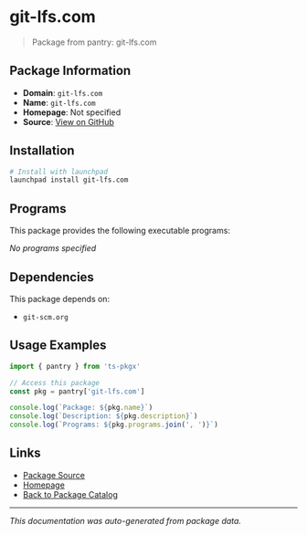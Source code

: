 # git-lfs.com

> Package from pantry: git-lfs.com

## Package Information

- **Domain**: `git-lfs.com`
- **Name**: `git-lfs.com`
- **Homepage**: Not specified
- **Source**: [View on GitHub](https://github.com/pkgxdev/pantry/tree/main/projects/git-lfs.com/package.yml)

## Installation

```bash
# Install with launchpad
launchpad install git-lfs.com
```

## Programs

This package provides the following executable programs:

*No programs specified*

## Dependencies

This package depends on:

- `git-scm.org`

## Usage Examples

```typescript
import { pantry } from 'ts-pkgx'

// Access this package
const pkg = pantry['git-lfs.com']

console.log(`Package: ${pkg.name}`)
console.log(`Description: ${pkg.description}`)
console.log(`Programs: ${pkg.programs.join(', ')}`)
```

## Links

- [Package Source](https://github.com/pkgxdev/pantry/tree/main/projects/git-lfs.com/package.yml)
- [Homepage](#)
- [Back to Package Catalog](../../package-catalog.md)

---

*This documentation was auto-generated from package data.*

